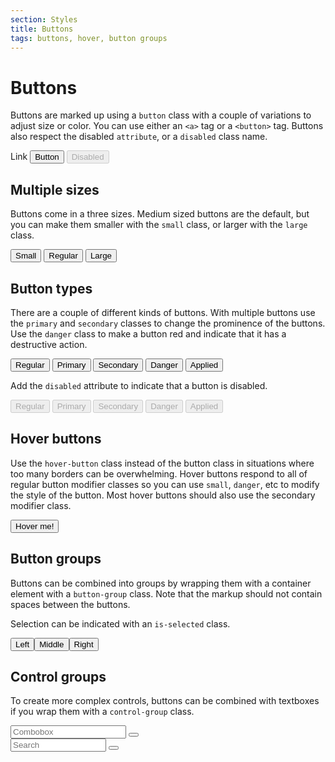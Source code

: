 ```yaml
---
section: Styles
title: Buttons
tags: buttons, hover, button groups
---
```


# Buttons

Buttons are marked up using a `button` class with a couple of variations to adjust size or color. You can use either an `<a>` tag or a `<button>` tag. Buttons also respect the disabled `attribute`, or a `disabled` class name.

<example project="admin">
  <a class="button">Link</a>
  <button class="button">Button</button>
  <button class="button" disabled="">Disabled</button>
</example>

## Multiple sizes

Buttons come in a three sizes. Medium sized buttons are the default, but you can make them smaller with the `small` class, or larger with the `large` class.

<example project="admin">
  <button class="button small">Small</button>
  <button class="button">Regular</button>
  <button class="button large">Large</button>
</example>

## Button types

There are a couple of different kinds of buttons. With multiple buttons use the `primary` and `secondary` classes to change the prominence of the buttons. Use the `danger` class to make a button red and indicate that it has a destructive action.

<example project="admin">
  <button class="button">Regular</button>
  <button class="button primary">Primary</button>
  <button class="button secondary">Secondary</button>
  <button class="button danger">Danger</button>
  <button class="button applied">Applied</button>
</example>

Add the `disabled` attribute to indicate that a button is disabled.

<example project="admin">
  <button class="button" disabled="">Regular</button>
  <button class="button primary" disabled="">Primary</button>
  <button class="button secondary" disabled="">Secondary</button>
  <button class="button danger" disabled="">Danger</button>
  <button class="button applied" disabled="">Applied</button>
</example>

## Hover buttons

Use the `hover-button` class instead of the button class in situations where too many borders can be overwhelming. Hover buttons respond to all of regular button modifier classes so you can use `small`, `danger`, etc to modify the style of the button. Most hover buttons should also use the secondary modifier class.

<example project="admin">
  <button class="hover-button secondary">Hover me!</button>
</example>

## Button groups

Buttons can be combined into groups by wrapping them with a container element with a `button-group` class. Note that the markup should not contain spaces between the buttons.

Selection can be indicated with an `is-selected` class.

<example project="admin">
  <div class="button-group">
    <button class="button secondary is-selected">Left</button><button class="button secondary">Middle</button><button class="button secondary">Right</button>
  </div>
</example>


## Control groups

To create more complex controls, buttons can be combined with textboxes if you wrap them with a `control-group` class.

<example project="admin">
  <div class="control-group mb1">
    <input class="textbox" placeholder="Combobox">
    <button class="button secondary slim">
    <i class="down-triangle-18px-icon"></i>
    </button>
  </div>
  <div class="control-group">
    <input class="textbox search" placeholder="Search" size="16">
    <button class="button slim applied">
    <i class="close-18px-icon"></i>
    </button>
  </div>
</example>
